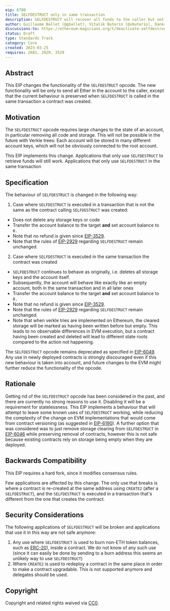 ```yaml
---
eip: 6780
title: SELFDESTRUCT only in same transaction
description: SELFDESTRUCT will recover all funds to the caller but not delete the account, except when called in the same transaction as creation
author: Guillaume Ballet (@gballet), Vitalik Buterin (@vbuterin), Dankrad Feist (@dankrad)
discussions-to: https://ethereum-magicians.org/t/deactivate-selfdestruct-except-where-it-occurs-in-the-same-transaction-in-which-a-contract-was-created/13539
status: Draft
type: Standards Track
category: Core
created: 2023-03-25
requires: 2681, 2929, 3529
---
```


## Abstract

This EIP changes the functionality of the `SELFDESTRUCT` opcode. The new functionality will be only to send all Ether in the account to the caller, except that the current behaviour is preserved when `SELFDESTRUCT` is called in the same transaction a contract was created.

## Motivation

The `SELFDESTRUCT` opcode requires large changes to the state of an account, in particular removing all code and storage. This will not be possible in the future with Verkle trees: Each account will be stored in many different account keys, which will not be obviously connected to the root account.

This EIP implements this change. Applications that only use `SELFDESTRUCT` to retrieve funds will still work. Applications that only use `SELFDESTRUCT` in the same transaction 

## Specification

The behaviour of `SELFDESTRUCT` is changed in the following way:

1. Case where `SELFDESTRUCT` is executed in a transaction that is not the same as the contract calling `SELFDESTRUCT` was created:

 - Does not delete any storage keys or code
 - Transfer the account balance to the target **and** set account balance to `0.`
 - Note that no refund is given since [EIP-3529](./eip-3529.md).
 - Note that the rules of [EIP-2929](./eip-2929.md) regarding `SELFDESTRUCT` remain unchanged.
  
2. Case where `SELFDESTRUCT` is executed in the same transaction the contract was created

 - `SELFDESTRUCT` continues to behave as originally, i.e. deletes all storage keys and the account itself.
 - Subsequently, the account will behave like exactly like an empty account, both in the same transaction and in all later ones
 - Transfer the account balance to the target **and** set account balance to `0.`
 - Note that no refund is given since [EIP-3529](./eip-3529.md).
 - Note that the rules of [EIP-2929](./eip-2929.md) regarding `SELFDESTRUCT` remain unchanged.
 - Note that when verkle tries are implemented on Ethereum, the cleared storage will be marked as having been written before but empty. This leads to no observable differences in EVM execution, but a contract having been created and deleted will lead to different state roots compared to the action not happening.

The `SELFDESTRUCT` opcode remains deprecated as specified in [EIP-6049](./eip-6049.md). Any use in newly deployed contracts is strongly discouraged even if this new behaviour is taken into account, and future changes to the EVM might further reduce the functionality of the opcode.

## Rationale

Getting rid of the `SELFDESTRUCT` opcode has been considered in the past, and there are currently no strong reasons to use it. Disabling it will be a requirement for statelessness. This EIP implements a behaviour that will attempt to leave some known uses of `SELFDESTRUCT` working, while reducing the complexity of the change on EVM implementations that would come from contract versioning (as suggested in [EIP-6190](./eip-6190.md)). A further option that was considered was to just remove storage clearing from `SELFDESTRUCT` in [EIP-6046](./eip-6046.md) while preserving removal of contracts, however this is not safe because existing contracts rely on storage being empty when they are deployed.

## Backwards Compatibility

This EIP requires a hard fork, since it modifies consensus rules.

Few applications are affected by this change. The only use that breaks is where a contract is re-created at the same address using `CREATE2` (after a `SELFDESTRUCT`), and the `SELFDESTRUCT` is executed in a transaction that's different from the one that creates the contract.

## Security Considerations

The following applications of `SELFDESTRUCT` will be broken and applications that use it in this way are not safe anymore:

1. Any use where `SELFDESTRUCT` is used to burn non-ETH token balances, such as [ERC-20](./eip-20.md)), inside a contract. We do not know of any such use (since it can easily be done by sending to a burn address this seems an unlikely way to use `SELFDESTRUCT`)
2. Where `CREATE2` is used to redeploy a contract in the same place in order to make a contract upgradable. This is not supported anymore and delegates should be used.

## Copyright

Copyright and related rights waived via [CC0](../LICENSE.md).
